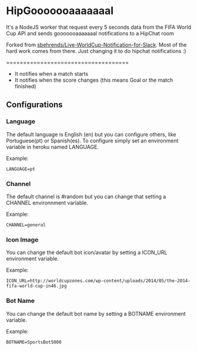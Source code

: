 HipGooooooaaaaaaal
====================================

It's a NodeJS worker that request every 5 seconds data from the FIFA World Cup API and sends gooooooaaaaaaal notifications to a HipChat room

Forked from [sbehrends/Live-WorldCup-Notification-for-Slack](sbehrends/Live-WorldCup-Notification-for-Slack).  Most of the hard work comes from there. Just changing it to do hipchat notifications :)

====================================

+ It notifies when a match starts
+ It notifies when the score changes (this means Goal or the match finished)

## Configurations

### Language

The default language is English (en) but you can configure others, like Portuguese(pt) or Spanish(es). To configure simply set an environment variable in heroku named LANGUAGE.

Example:
```
LANGUAGE=pt
```

### Channel

The default channel is #random but you can change that setting a CHANNEL environnment variable.

Example:
```
CHANNEL=general
```
### Icon Image

You can change the default bot icon/avatar by setting a ICON_URL environment variable.

Example:
```
ICON_URL=http://worldcupzones.com/wp-content/uploads/2014/05/the-2014-fifa-world-cup-in46.jpg
```

### Bot Name

You can change the default bot name by setting a BOTNAME environment variable.

Example:
```
BOTNAME=SportsBot5000
```
